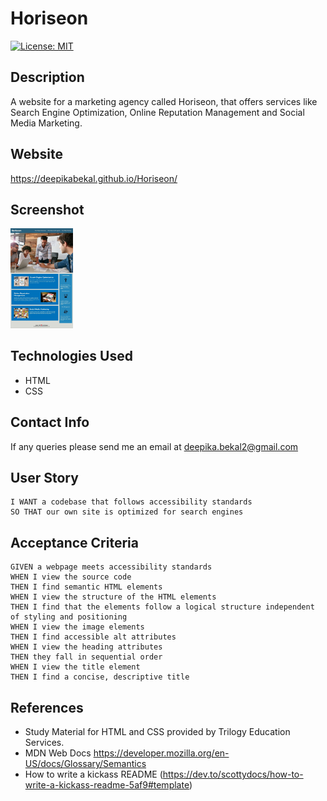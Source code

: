 # Horiseon

[![License: MIT](https://img.shields.io/badge/License-MIT-yellow.svg)](https://opensource.org/licenses/MIT)

## Description
A website for a marketing agency called Horiseon, that offers services like Search Engine Optimization, Online Reputation Management and Social Media Marketing.

## Website
https://deepikabekal.github.io/Horiseon/

## Screenshot
<img src="assets/images/Screenshot_Horiseon.jpg" width=100>

## Technologies Used
* HTML
* CSS

## Contact Info
If any queries please send me an email at deepika.bekal2@gmail.com

## User Story
```
I WANT a codebase that follows accessibility standards
SO THAT our own site is optimized for search engines
```

## Acceptance Criteria
```
GIVEN a webpage meets accessibility standards
WHEN I view the source code
THEN I find semantic HTML elements
WHEN I view the structure of the HTML elements
THEN I find that the elements follow a logical structure independent of styling and positioning
WHEN I view the image elements
THEN I find accessible alt attributes
WHEN I view the heading attributes
THEN they fall in sequential order
WHEN I view the title element
THEN I find a concise, descriptive title
```
## References
* Study Material for HTML and CSS provided by Trilogy Education Services.
* MDN Web Docs https://developer.mozilla.org/en-US/docs/Glossary/Semantics
* How to write a kickass README (https://dev.to/scottydocs/how-to-write-a-kickass-readme-5af9#template)


